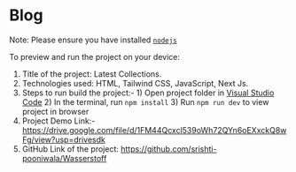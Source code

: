 
  # Blog

  Note: Please ensure you have installed <code><a href="https://nodejs.org/en/download/">nodejs</a></code>

  To preview and run the project on your device:
  1) Title of the project: Latest Collections.
  2) Technologies used: HTML, Tailwind CSS, JavaScript, Next Js.
  3) Steps to run build the project:-
    1) Open project folder in <a href="https://code.visualstudio.com/download">Visual Studio Code</a>
    2) In the terminal, run `npm install`
    3) Run `npm run dev` to view project in browser
  4) Project Demo Link:- https://drive.google.com/file/d/1FM44Qcxcl539oWh72QYn6oEXxckQ8wFg/view?usp=drivesdk
  5) GitHub Link of the project: https://github.com/srishti-pooniwala/Wasserstoff

  
